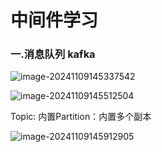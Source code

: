 # 中间件学习



### 一.消息队列 kafka



![image-20241109145337542](C:\Users\30413\AppData\Roaming\Typora\typora-user-images\image-20241109145337542.png)





![image-20241109145512504](C:\Users\30413\AppData\Roaming\Typora\typora-user-images\image-20241109145512504.png)



Topic: 内置Partition：内置多个副本





![image-20241109145912905](C:\Users\30413\AppData\Roaming\Typora\typora-user-images\image-20241109145912905.png)

 